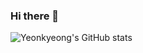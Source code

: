 ### Hi there 👋

![Yeonkyeong's GitHub stats](https://github-readme-stats.vercel.app/api?username=asaei623&show_icons=true&theme=radical)

<!--
**asaei623/asaei623** is a ✨ _special_ ✨ repository because its `README.md` (this file) appears on your GitHub profile.

Here are some ideas to get you started:

- 🔭 I’m currently working on ...
- 🌱 I’m currently learning ...
- 👯 I’m looking to collaborate on ...
- 🤔 I’m looking for help with ...
- 💬 Ask me about ...
- 📫 How to reach me: ...
- 😄 Pronouns: ...
- ⚡ Fun fact: ...
-->
